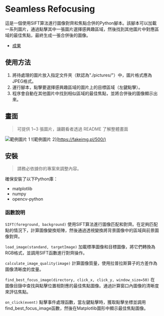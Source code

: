 # Seamless Refocusing

這是一個使用SIFT算法進行圖像對齊和焦點合併的Python腳本。該腳本可以加載一系列圖片，通過點擊其中一張圖片選擇感興趣區域，然後找到其他圖片中對應區域的最佳焦點，最終生成一張合併後的圖像。
- [成果](https://youtu.be/qVbRndE4l4c)

## 使用方法
1. 將待處理的圖片放入指定文件夾（默認為"./pictures/"）中，圖片格式應為JPEG格式。
2. 運行腳本，點擊要選擇感興趣區域的圖片上的目標區域（左鍵點擊）。
3. 程序會自動在其他圖片中找到相似區域的最佳焦點，並將合併後的圖像顯示出來。

## 畫面

> 可提供 1~3 張圖片，讓觀看者透過 README 了解整體畫面

![範例圖片 1]([https://fakeimg.pl/500/](https://youtu.be/qVbRndE4l4c))
![範例圖片 2][(https://fakeimg.pl/500/)](https://youtu.be/qVbRndE4l4c)

## 安裝

> 請務必依據你的專案來調整內容。

確保安裝了以下Python庫：

- matplotlib
- numpy
- opencv-python

### 函數說明
`SIFT(foreground, background)`
使用SIFT算法進行圖像匹配和對齊。在足夠匹配點的情況下，計算圖像變換矩陣，然後通過透視變換將背景圖像中的區域與前景圖像對齊。

`load_image(standand, targetImage)`
加載標準圖像和目標圖像，將它們轉換為RGB格式，並調用SIFT函數進行對齊操作。

`calculate_image_quality(image)`
計算圖像質量，使用拉普拉斯算子的方差作為圖像清晰度的度量。

`find_best_focus_image(directory, click_x, click_y, window_size=50)`
在圖像目錄中查找與點擊位置相對應的最佳焦點圖像。通過計算窗口內圖像的清晰度來評估焦點。

`on_click(event)`
點擊事件處理函數，當左鍵點擊時，獲取點擊坐標並調用find_best_focus_image函數，然後在Matplotlib圖形中顯示最佳焦點圖像。
